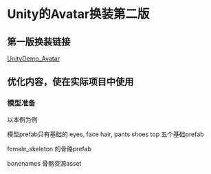 # Unity的Avatar换装第二版

## 第一版换装链接

[UnityDemo_Avatar](https://github.com/xieliujian/UnityDemo_Avatar)

## 优化内容，使在实际项目中使用

### 模型准备

以本例为例

模型prefab只有基础的 eyes, face hair, pants shoes top 五个基础prefab

female_skeleton 的骨骼prefab

bonenames 骨骼资源asset



